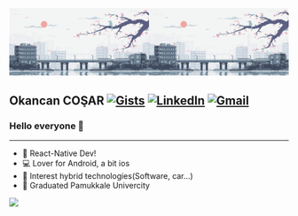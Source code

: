 

<img src="https://github.com/OkancanCosar/OkancanCosar/blob/master/500b27120a0a261bfab28f0390bf48df.gif" object-fit="cover" width="50%"><img src="https://github.com/OkancanCosar/OkancanCosar/blob/master/500b27120a0a261bfab28f0390bf48df.gif" object-fit="cover" width="50%">


## Okancan COŞAR [![Gists](https://img.shields.io/badge/%20-Gists-black?color=14171A&labelColor=000&logo=github&logoColor=fff)](https://gist.github.com/OkancanCosar) [![LinkedIn](https://img.shields.io/badge/%20-LinkedIn-black?color=14171A&labelColor=fff&logo=linkedin&logoColor=0000FF)](https://www.linkedin.com/in/OkancanCosar/) [![Gmail](https://img.shields.io/badge/%20-Send%20Mail-black?color=14171A&labelColor=ef5350&logo=gmail&logoColor=ffffff)](mailto:okancancosar@gmail.com?subject=From%20GitHub&body=Hi,%20there.%20Found%20you%20from%20GitHub.)

### Hello everyone 👋
______________________________________________
* 📱 React-Native Dev!
* 💻 Lover for Android, a bit ios
* 🧑 Interest hybrid technologies(Software, car...)
* 🧬 Graduated Pamukkale Univercity

[![](https://github-readme-stats.vercel.app/api?username=OkancanCosar)](https://github.com/OkancanCosar/)
